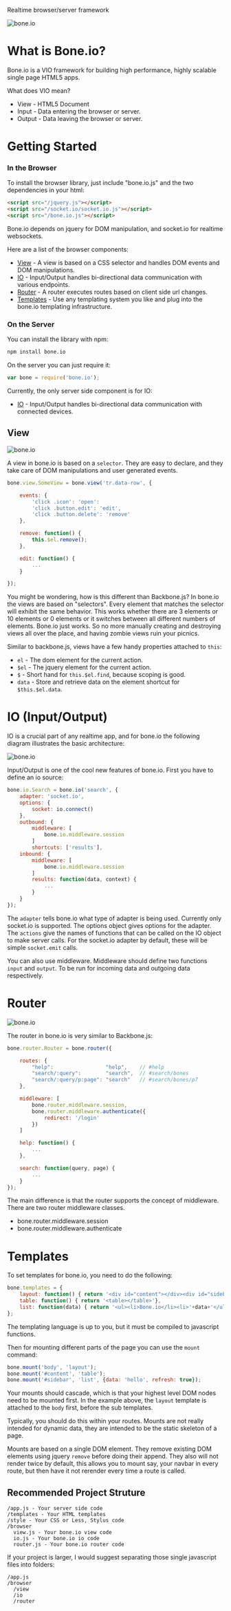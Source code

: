 
Realtime browser/server framework

![bone.io](http://cdn.techpines.io/bone-io-github.png)

# What is Bone.io?

Bone.io is a VIO framework for building high performance, highly scalable single page HTML5 apps.

What does VIO mean?

* View   - HTML5 Document 
* Input  - Data entering the browser or server.
* Output - Data leaving the browser or server.


# Getting Started

### In the Browser

To install the browser library, just include "bone.io.js" and the two dependencies in your html:

```html
<script src="/jquery.js"></script>
<script src="/socket.io/socket.io.js"></script>
<script src="/bone.io.js"></script>
```

Bone.io depends on jquery for DOM manipulation, and socket.io for realtime websockets.

Here are a list of the browser components:

* [View](http://bone.io) - A view is based on a CSS selector and handles DOM events and DOM manipulations.
* [IO](http://bone.io) - Input/Output handles bi-directional data communication with various endpoints.
* [Router](http://bone.io) - A router executes routes based on client side url changes.
* [Templates](http://bone.io) - Use any templating system you like and plug into the bone.io templating infrastructure.

### On the Server

You can install the library with npm:

```bash
npm install bone.io
```

On the server you can just require it:

```js
var bone = require('bone.io');
```

Currently, the only server side component is for IO:

* [IO](http://bone.io) - Input/Output handles bi-directional data communication with connected devices.

## View

![bone.io](http://cdn.techpines.io/bone.io-view-architecture-github.png)

A view in bone.io is based on a `selector`.  They are easy to declare, and they take care of DOM manipulations and user generated events.

```js
bone.view.SomeView = bone.view('tr.data-row', {

    events: {
        'click .icon': 'open': 
        'click .button.edit': 'edit',
        'click .button.delete': 'remove'
    },

    remove: function() {
        this.$el.remove();
    },

    edit: function() {
        ...
    }

});
```

You might be wondering, how is this different than Backbone.js?  In bone.io the views are based on "selectors".  Every element that matches the selector will exhibit the same behavior.  This works whether there are 3 elements or 10 elements or 0 elements or it switches between all different numbers of elements.  Bone.io just works.  So no more manually creating and destroying views all over the place, and having zombie views ruin your picnics.

Similar to backbone.js, views have a few handy properties attached to `this`:

* `el` - The dom element for the current action.
* `$el` - The jquery element for the current action.
* `$` - Short hand for `this.$el.find`, because scoping is good.
* `data` - Store and retrieve data on the element shortcut for `$this.$el.data`.

# IO (Input/Output)

IO is a crucial part of any realtime app, and for bone.io the following diagram illustrates the basic architecture:

![bone.io](http://cdn.techpines.io/bone.io-io-architecture-github.png)

Input/Output is one of the cool new features of bone.io.  First you have to define an io source:

```js
bone.io.Search = bone.io('search', {
    adapter: 'socket.io',
    options: {
        socket: io.connect()
    },
    outbound: {
        middleware: [
            bone.io.middleware.session
        ]
        shortcuts: ['results'],
    inbound: {
        middleware: [
            bone.io.middleware.session
        ]
        results: function(data, context) {
            ...
        }
    }
});
```

The `adapter` tells bone.io what type of adapter is being used.  Currently only socket.io is supported.  The options object gives options for the adapter.  The `actions` give the names of functions that can be called on the IO object to make server calls.  For the socket.io adapter by default, these will be simple `socket.emit` calls.

You can also use middleware.  Middleware should define two functions `input` and `output`.  To be run for incoming data and outgoing data respectively.



# Router

![bone.io](http://cdn.techpines.io/bone.io-view-architecture.png)

The router in bone.io is very similar to Backbone.js:

```js
bone.router.Router = bone.router({

    routes: {
        "help":                 "help",    // #help
        "search/:query":        "search",  // #search/bones
        "search/:query/p:page": "search"   // #search/bones/p7
    },

    middleware: [
        bone.router.middleware.session,
        bone.router.middleware.authenticate({
            redirect: '/login'
        })
    ]

    help: function() {
        ...
    },

    search: function(query, page) {
        ...
    }
});
```

The main difference is that the router supports the concept of middleware.  There are two router middleware classes.

* bone.router.middleware.session
* bone.router.middleware.authenticate

# Templates

To set templates for bone.io, you need to do the following:

```js
bone.templates = {
    layout: function() { return '<div id="content"></div><div id="sidebar"></div>'},
    table: function() { return '<table></table>'},
    list: function(data) { return '<ul><li>Bone.io</li><li>'+data+'</ul>'}
};
```

The templating language is up to you, but it must be compiled to javascript functions.

Then for mounting different parts of the page you can use the `mount` command:

```js
bone.mount('body', 'layout');
bone.mount('#content', 'table');
bone.mount('#sidebar', 'list', {data: 'hello', refresh: true});
```

Your mounts should cascade, which is that your highest level DOM nodes need to be mounted first.  In the example above, the `layout` template is attached to the `body` first, before the sub templates.

Typically, you should do this within your routes.  Mounts are not really intended for dynamic data, they are intended to be the static skeleton of a page.

Mounts are based on a single DOM element.  They remove existing DOM elements using jquery `remove` before doing their append.  They also will not render twice by default, this allows you to mount say, your navbar in every route, but then have it not rerender every time a route is called.

## Recommended Project Struture

```
/app.js - Your server side code
/templates - Your HTML templates
/style - Your CSS or Less, Stylus code
/browser
  view.js - Your bone.io view code
  io.js - Your bone.io io code
  router.js - Your bone.io router code
```

If your project is larger, I would suggest separating those single javascript files into folders:

```
/app.js
/browser
  /view
  /io
  /router
```
